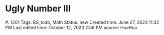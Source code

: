 # Ugly Number III

#: 1201
Tags: BS_todo, Math
Status: new
Created time: June 27, 2023 11:32 PM
Last edited time: October 12, 2023 2:56 PM
source: HuaHua